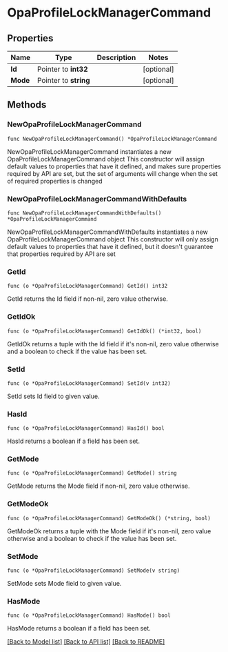 # OpaProfileLockManagerCommand

## Properties

Name | Type | Description | Notes
------------ | ------------- | ------------- | -------------
**Id** | Pointer to **int32** |  | [optional] 
**Mode** | Pointer to **string** |  | [optional] 

## Methods

### NewOpaProfileLockManagerCommand

`func NewOpaProfileLockManagerCommand() *OpaProfileLockManagerCommand`

NewOpaProfileLockManagerCommand instantiates a new OpaProfileLockManagerCommand object
This constructor will assign default values to properties that have it defined,
and makes sure properties required by API are set, but the set of arguments
will change when the set of required properties is changed

### NewOpaProfileLockManagerCommandWithDefaults

`func NewOpaProfileLockManagerCommandWithDefaults() *OpaProfileLockManagerCommand`

NewOpaProfileLockManagerCommandWithDefaults instantiates a new OpaProfileLockManagerCommand object
This constructor will only assign default values to properties that have it defined,
but it doesn't guarantee that properties required by API are set

### GetId

`func (o *OpaProfileLockManagerCommand) GetId() int32`

GetId returns the Id field if non-nil, zero value otherwise.

### GetIdOk

`func (o *OpaProfileLockManagerCommand) GetIdOk() (*int32, bool)`

GetIdOk returns a tuple with the Id field if it's non-nil, zero value otherwise
and a boolean to check if the value has been set.

### SetId

`func (o *OpaProfileLockManagerCommand) SetId(v int32)`

SetId sets Id field to given value.

### HasId

`func (o *OpaProfileLockManagerCommand) HasId() bool`

HasId returns a boolean if a field has been set.

### GetMode

`func (o *OpaProfileLockManagerCommand) GetMode() string`

GetMode returns the Mode field if non-nil, zero value otherwise.

### GetModeOk

`func (o *OpaProfileLockManagerCommand) GetModeOk() (*string, bool)`

GetModeOk returns a tuple with the Mode field if it's non-nil, zero value otherwise
and a boolean to check if the value has been set.

### SetMode

`func (o *OpaProfileLockManagerCommand) SetMode(v string)`

SetMode sets Mode field to given value.

### HasMode

`func (o *OpaProfileLockManagerCommand) HasMode() bool`

HasMode returns a boolean if a field has been set.


[[Back to Model list]](../README.md#documentation-for-models) [[Back to API list]](../README.md#documentation-for-api-endpoints) [[Back to README]](../README.md)


